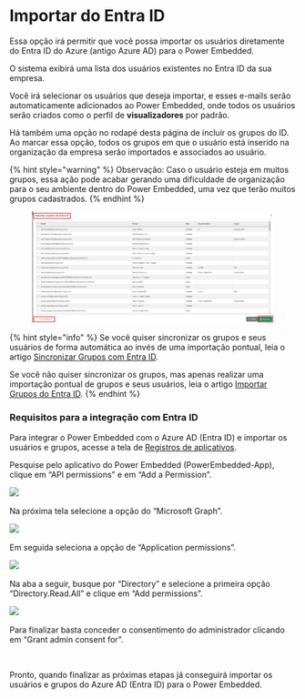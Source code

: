 # Importar do Entra ID

Essa opção irá permitir que você possa importar os usuários diretamente do Entra ID do Azure (antigo Azure AD) para o Power Embedded.

O sistema exibirá uma lista dos usuários existentes no Entra ID da sua empresa.

Você irá selecionar os usuários que deseja importar, e esses e-mails serão automaticamente adicionados ao Power Embedded, onde todos os usuários serão criados como o perfil de **visualizadores** por padrão.

Há também uma opção no rodapé desta página de incluir os grupos do ID. Ao marcar essa opção, todos os grupos em que o usuário está inserido na organização da empresa serão importados e associados ao usuário.

{% hint style="warning" %}
Observação: Caso o usuário esteja em muitos grupos, essa ação pode acabar gerando uma dificuldade de organização para o seu ambiente dentro do Power Embedded, uma vez que terão muitos grupos cadastrados.
{% endhint %}

<figure><img src="../../.gitbook/assets/image (186).png" alt=""><figcaption></figcaption></figure>

{% hint style="info" %}
Se você quiser sincronizar os grupos e seus usuários de forma automática ao invés de uma importação pontual, leia o artigo [Sincronizar Grupos com Entra ID](../grupos/sincronizar-com-entra-id.md).



Se você não quiser sincronizar os grupos, mas apenas realizar uma importação pontual de grupos e seus usuários, leia o artigo [Importar Grupos do Entra ID](../grupos/importar-do-entra-id.md).
{% endhint %}



### Requisitos para a integração com Entra ID

Para integrar o Power Embedded com o Azure AD (Entra ID) e importar os usuários e grupos, acesse a tela de [Registros de aplicativos](https://portal.azure.com/#view/Microsoft\_AAD\_IAM/ActiveDirectoryMenuBlade/\~/RegisteredApps).

Pesquise pelo aplicativo do Power Embedded (PowerEmbedded-App), clique em “API permissions” e em “Add a Permission”.

![](https://powerembedded.com.br/wp-content/uploads/2024/07/Permissoes-de-APIS.png)

Na próxima tela selecione a opção do “Microsoft Graph”.

![](https://powerembedded.com.br/wp-content/uploads/2024/07/Permissoes-aplicativo.png)

Em seguida seleciona a opção de “Application permissions”.

![](https://powerembedded.com.br/wp-content/uploads/2024/07/Microsoft-Graph.png)

Na aba a seguir, busque por “Directory” e selecione a primeira opção “Directory.Read.All” e clique em “Add permissions”.

![](https://powerembedded.com.br/wp-content/uploads/2024/07/Directory-1.png)

Para finalizar basta conceder o consentimento do administrador clicando em “Grant admin consent for”.

<figure><img src="https://powerembedded.com.br/wp-content/uploads/2024/07/Conssentimento-admin.png" alt=""><figcaption></figcaption></figure>

Pronto, quando finalizar as próximas etapas já conseguirá importar os usuários e grupos do Azure AD (Entra ID) para o Power Embedded.
